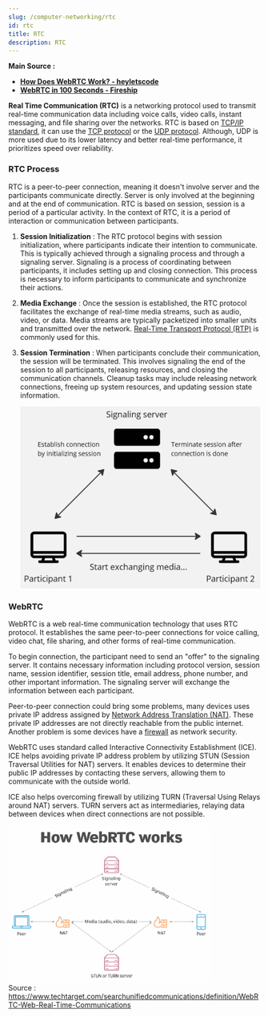 ```yaml
---
slug: /computer-networking/rtc
id: rtc
title: RTC
description: RTC
---
```


**Main Source :**

- **[How Does WebRTC Work? - heyletscode](https://youtu.be/SsN4gl_wV_8?si=AMKXMF-PNW-0YUJB)**
- **[WebRTC in 100 Seconds - Fireship](https://youtu.be/WmR9IMUD_CY?si=QsSM0JlQ2FnAHcgF)**

**Real Time Communication (RTC)** is a networking protocol used to transmit real-time communication data including voice calls, video calls, instant messaging, and file sharing over the networks. RTC is based on [TCP/IP standard](/computer-networking/tcp-ip-model), it can use the [TCP protocol](/computer-networking/tcp-protocol) or the [UDP protocol](/computer-networking/udp). Although, UDP is more used due to its lower latency and better real-time performance, it prioritizes speed over reliability.

### RTC Process

RTC is a peer-to-peer connection, meaning it doesn't involve server and the participants communicate directly. Server is only involved at the beginning and at the end of communication. RTC is based on session, session is a period of a particular activity. In the context of RTC, it is a period of interaction or communication between participants.

1. **Session Initialization** : The RTC protocol begins with session initialization, where participants indicate their intention to communicate. This is typically achieved through a signaling process and through a signaling server. Signaling is a process of coordinating between participants, it includes setting up and closing connection. This process is necessary to inform participants to communicate and synchronize their actions.

2. **Media Exchange** : Once the session is established, the RTC protocol facilitates the exchange of real-time media streams, such as audio, video, or data. Media streams are typically packetized into smaller units and transmitted over the network. [Real-Time Transport Protocol (RTP)](/computer-networking/rtp) is commonly used for this.

3. **Session Termination** : When participants conclude their communication, the session will be terminated. This involves signaling the end of the session to all participants, releasing resources, and closing the communication channels. Cleanup tasks may include releasing network connections, freeing up system resources, and updating session state information.

   ![RTC process architecture](./rtc-architecture.png)

### WebRTC

WebRTC is a web real-time communication technology that uses RTC protocol. It establishes the same peer-to-peer connections for voice calling, video chat, file sharing, and other forms of real-time communication.

To begin connection, the participant need to send an "offer" to the signaling server. It contains necessary information including protocol version, session name, session identifier, session title, email address, phone number, and other important information. The signaling server will exchange the information between each participant.

Peer-to-peer connection could bring some problems, many devices uses private IP address assigned by [Network Address Translation (NAT)](/computer-networking/nat). These private IP addresses are not directly reachable from the public internet. Another problem is some devices have a [firewall](/computer-security/networking-security#firewall) as network security.

WebRTC uses standard called Interactive Connectivity Establishment (ICE). ICE helps avoiding private IP address problem by utilizing STUN (Session Traversal Utilities for NAT) servers. It enables devices to determine their public IP addresses by contacting these servers, allowing them to communicate with the outside world.

ICE also helps overcoming firewall by utilizing TURN (Traversal Using Relays around NAT) servers. TURN servers act as intermediaries, relaying data between devices when direct connections are not possible.

![WebRTC's architecture](./webrtc.png)  
Source : https://www.techtarget.com/searchunifiedcommunications/definition/WebRTC-Web-Real-Time-Communications
